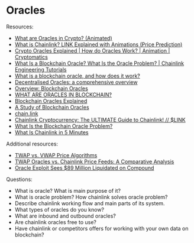 # Oracles


Resources:

* [What are Oracles in Crypto? (Animated)](https://www.youtube.com/watch?v=uycQ7ReSt_c&t=3s)
* [What is Chainlink? LINK Explained with Animations (Price Prediction)](https://www.youtube.com/watch?v=GnXsJe2wZ_w)
* [Crypto Oracles Explained | How do Oracles Work? | Animation | Cryptomatics](https://www.youtube.com/watch?v=MNfXtMSgL0A)
* [What Is a Blockchain Oracle? What Is the Oracle Problem? | Chainlink Engineering Tutorials](https://www.youtube.com/watch?v=ZJfkNzyO7-U)
* [What is a blockchain oracle, and how does it work?](https://cointelegraph.com/blockchain-for-beginners/what-is-a-blockchain-oracle-and-how-does-it-work)
* [Decentralised Oracles: a comprehensive overview](https://medium.com/fabric-ventures/decentralised-oracles-a-comprehensive-overview-d3168b9a8841)
* [Overview: Blockchain Oracles](https://medium.com/momentum6/overview-blockchain-oracles-21007df8ea48)
* [WHAT ARE ORACLES IN BLOCKCHAIN?](https://www.horizen.io/blockchain-academy/technology/advanced/blockchain-oracle/)
* [Blockchain Oracles Explained](https://coin98.net/what-is-blockchain-oracle)
* [A Study of Blockchain Oracles](https://arxiv.org/pdf/2004.07140.pdf)
* [chain.link](https://chain.link/whitepaper)
* [Chainlink Cryptocurrency: The ULTIMATE Guide to Chainlink! // $LINK](https://www.youtube.com/watch?v=m_1uDhsnghw&list=PLZWRruJDdjy2qkkV-T0hluz83rlG6gwXa)
* [What Is the Blockchain Oracle Problem?](https://blog.chain.link/what-is-the-blockchain-oracle-problem/)
* [What Is Chainlink in 5 Minutes](https://www.gemini.com/cryptopedia/what-is-chainlink-and-how-does-it-work?utm_source=pocket_saves)

Additional resources:
* [TWAP vs. VWAP Price Algorithms](https://blog.chain.link/twap-vs-vwap/)
* [TWAP Oracles vs. Chainlink Price Feeds: A Comparative Analysis](https://smartcontentpublication.medium.com/twap-oracles-vs-chainlink-price-feeds-a-comparative-analysis-8155a3483cbd)
* [Oracle Exploit Sees $89 Million Liquidated on Compound](https://decrypt.co/49657/oracle-exploit-sees-100-million-liquidated-on-compound)

Questions:
* What is oracle? What is main purpose of it?
* What is oracle problem? How chainlink solves oracle problem?
* Describe chainlink working flow and main parts of its system.
* What types of oracles do you know?
* What are inbound and outbound oracles?
* Are chainlink oracles free to use? 
* Have chainlink or competitors offers for working with your own data on blockchain?
